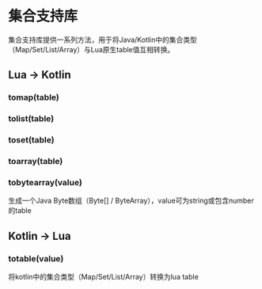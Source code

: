 # 集合支持库
集合支持库提供一系列方法，用于将Java/Kotlin中的集合类型（Map/Set/List/Array）与Lua原生table值互相转换。

## Lua -> Kotlin

### tomap(table)

### tolist(table)

### toset(table)

### toarray(table)

### tobytearray(value)
生成一个Java Byte数组（Byte[] / ByteArray），value可为string或包含number的table

## Kotlin -> Lua

### totable(value)
将kotlin中的集合类型（Map/Set/List/Array）转换为lua table